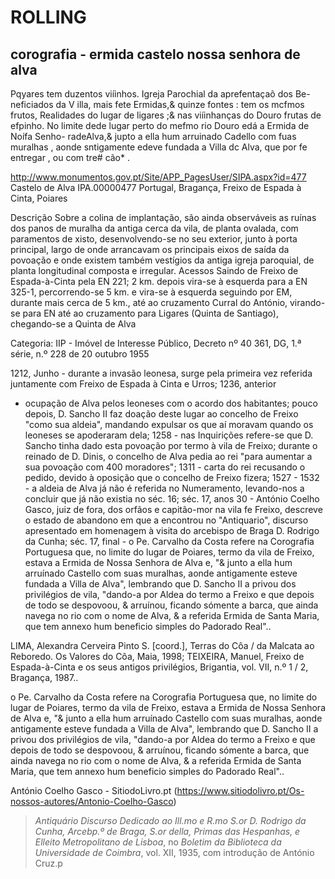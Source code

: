 ROLLING
=====


corografia - ermida castelo nossa senhora de alva
------


 Pqyares tem duzentos viíinhos. Igreja Parochial da aprefentaçaõ dos Be-
 neficiados da V illa, mais fete Ermidas,& quinze fontes : tem os mcfmos
 frutos, Realidades do lugar de ligares ;& nas viíinhanças do Douro
 frutas de efpinho. No limite dede lugar perto do mefmo rio Douro edá a
 Ermida de Noífa Senho- radeAlva,& jupto a ella hum arruinado Cadello
 com fuas muralhas , aonde sntigamente edeve fundada a Villa dc Alva,
 que por fe entregar , ou com tre# cão* .

http://www.monumentos.gov.pt/Site/APP_PagesUser/SIPA.aspx?id=477
Castelo de Alva
	IPA.00000477
Portugal, Bragança, Freixo de Espada à Cinta, Poiares


Descrição
Sobre a colina de implantação, são ainda observáveis as ruínas dos panos de muralha da antiga cerca da vila, de planta ovalada, com paramentos de xisto, desenvolvendo-se no seu exterior, junto à porta principal, largo de onde arrancavam os principais eixos de saída da povoação e onde existem também vestígios da antiga igreja paroquial, de planta longitudinal composta e irregular.
Acessos
Saindo de Freixo de Espada-à-Cinta pela EN 221; 2 km. depois vira-se à esquerda para a EN 325-1, percorrendo-se 5 km. e vira-se à esquerda seguindo por EM, durante mais cerca de 5 km., até ao cruzamento Curral do António, virando-se para EN até ao cruzamento para Ligares (Quinta de Santiago), chegando-se a Quinta de Alva


Categoria: IIP - Imóvel de Interesse Público, Decreto nº 40 361, DG, 1.ª série, n.º 228 de 20 outubro 1955


1212, Junho - durante a invasão leonesa, surge pela primeira vez
referida juntamente com Freixo de Espada à Cinta e Urros; 1236, anterior
- ocupação de Alva pelos leoneses com o acordo dos habitantes; pouco
depois, D. Sancho II faz doação deste lugar ao concelho de Freixo "como
sua aldeia", mandando expulsar os que aí moravam quando os leoneses se
apoderaram dela; 1258 - nas Inquirições refere-se que D. Sancho tinha
dado esta povoação por termo à vila de Freixo; durante o reinado de D.
Dinis, o concelho de Alva pedia ao rei "para aumentar a sua povoação com
400 moradores"; 1311 - carta do rei recusando o pedido, devido à
oposição que o concelho de Freixo fizera; 1527 - 1532 - a aldeia de Alva
já não é referida no Numeramento, levando-nos a concluir que já não
existia no séc. 16; séc. 17, anos 30 - António Coelho Gasco, juiz de
fora, dos orfãos e capitão-mor na vila fe Freixo, descreve o estado de
abandono em que a encontrou no "Antiquario", discurso apresentado em
homenagem à visita do arcebispo de Braga D. Rodrigo da Cunha; séc. 17,
final - o Pe. Carvalho da Costa refere na Corografia Portuguesa que, no
limite do lugar de Poiares, termo da vila de Freixo, estava a Ermida de
Nossa Senhora de Alva e, "& junto a ella hum arruínado Castello com suas
muralhas, aonde antigamente esteve fundada a Villa de Alva", lembrando
que D. Sancho II a privou dos privilégios de vila, "dando-a por Aldea do
termo a Freixo e que depois de todo se despovoou, & arruínou, ficando
sómente a barca, que ainda navega no rio com o nome de Alva, & a
referida Ermida de Santa Maria, que tem annexo hum beneficio simples do
Padorado Real"..


 LIMA, Alexandra Cerveira Pinto S. [coord.], Terras do Côa / da Malcata
 ao Reboredo. Os Valores do Côa, Maia, 1998; TEIXEIRA, Manuel, Freixo de
 Espada-à-Cinta e os seus antigos privilégios, Brigantia, vol. VII, n.º
 1 / 2, Bragança, 1987..

 o Pe. Carvalho da Costa refere na Corografia Portuguesa que, no limite
 do lugar de Poiares, termo da vila de Freixo, estava a Ermida de Nossa
 Senhora de Alva e, "& junto a ella hum arruínado Castello com suas
 muralhas, aonde antigamente esteve fundada a Villa de Alva", lembrando
 que D. Sancho II a privou dos privilégios de vila, "dando-a por Aldea
 do termo a Freixo e que depois de todo se despovoou, & arruínou,
 ficando sómente a barca, que ainda navega no rio com o nome de Alva, &
 a referida Ermida de Santa Maria, que tem annexo hum beneficio simples
 do Padorado Real"..


 António Coelho Gasco - SitiodoLivro.pt (https://www.sitiodolivro.pt/Os-nossos-autores/Antonio-Coelho-Gasco)

> _Antiquário Discurso Dedicado ao Ill.mo e R.mo S.or D. Rodrigo da
> Cunha, Arcebp.º de Braga, S.or della, Primas das Hespanhas, e Elleito
> Metropolitano de Lisboa_, no _Boletim da Biblioteca da Universidade de
> Coimbra_, vol. XII, 1935, com introdução de António Cruz.p

